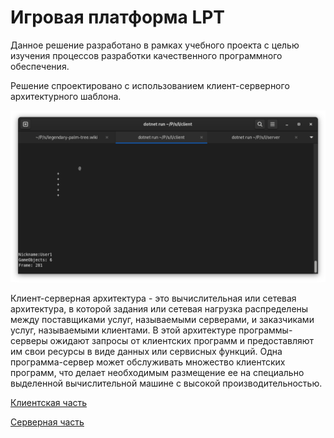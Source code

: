 # Игровая платформа LPT

Данное решение разработано в рамках учебного проекта с целью изучения процессов разработки качественного программного обеспечения.

Решение спроектировано с использованием клиент-серверного архитектурного шаблона.

![Клиент](image.png)

Клиент-серверная архитектура - это вычислительная или сетевая архитектура, в которой задания или сетевая нагрузка распределены между поставщиками услуг, называемыми серверами, и заказчиками услуг, называемыми клиентами. В этой архитектуре программы-серверы ожидают запросы от клиентских программ и предоставляют им свои ресурсы в виде данных или сервисных функций. Одна программа-сервер может обслуживать множество клиентских программ, что делает необходимым размещение ее на специально выделенной вычислительной машине с высокой производительностью.

[Клиентская часть](Client)

[Серверная часть](Server/0-Server)
